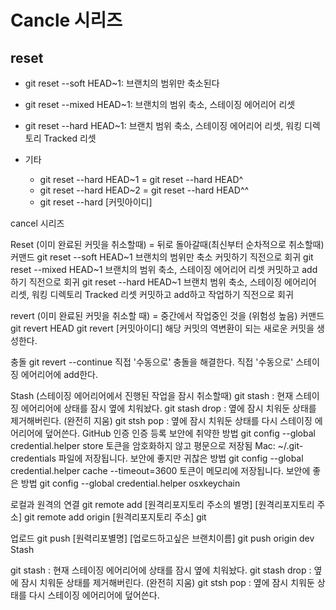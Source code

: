 # Cancle 시리즈

## reset
- git reset --soft HEAD~1: 브랜치의 범위만 축소된다
- git reset --mixed HEAD~1: 브랜치의 범위 축소, 스테이징 에어리어 리셋
- git reset --hard HEAD~1: 브랜치 범위 축소, 스테이징 에어리어 리셋, 워킹 디렉토리 Tracked 리셋

- 기타
  - git reset --hard HEAD~1 = git reset --hard HEAD^
  - git reset --hard HEAD~2 = git reset --hard HEAD^^
  - git reset --hard [커밋아이디]




cancel 시리즈 


Reset (이미 완료된 커밋을 취소할때) = 뒤로 돌아갈때(최신부터 순차적으로 취소할때)
커맨드
git reset --soft HEAD~1 
브랜치의 범위만 축소
커밋하기 직전으로 회귀
git reset --mixed HEAD~1 
브랜치의 범위 축소, 스테이징 에어리어 리셋
커밋하고 add하기 직전으로 회귀
git reset --hard HEAD~1 
브랜치 범위 축소, 스테이징 에어리어 리셋, 워킹 디렉토리 Tracked 리셋
커밋하고 add하고 작업하기 직전으로 회귀


revert (이미 완료된 커밋을 취소할 때) = 중간에서 작업중인 것을 (위험성 높음)
커맨드 
git revert HEAD
git revert [커밋아이디]
해당 커밋의 역변환이 되는 새로운 커밋을 생성한다.

    
충돌
git revert --continue
직접 '수동으로' 충돌을 해결한다. 
직접 '수동으로' 스테이징 에어리어에 add한다.



Stash (스테이징 에어리어에서 진행된 작업을 잠시 취소할때)
git stash : 현재 스테이징 에어리어에 상태를 잠시 옆에 치워놨다.
git stash drop : 옆에 잠시 치워둔 상태를 제거해버린다. (완전히 지움)
git stsh pop : 옆에 잠시 치워둔 상태를 다시 스테이징 에어리어에 덮어쓴다.
GitHub
인증
인증 등록 
보안에 취약한 방법 
git config --global credential.helper store
토큰을 암호화하지 않고 평문으로 저장됨
Mac: ~/.git-credentials 파일에 저장됩니다.
보안에 좋지만 귀찮은 방법
git config --global credential.helper cache --timeout=3600
토큰이 메모리에 저장됩니다.
보안에 좋은 방법
git config --global credential.helper osxkeychain

로컬과 원격의 연결
git remote add [원격리포지토리 주소의 별명] [원격리포지토리 주소]
git remote add origin [원격리포지토리 주소]
git


업로드
git push [원력리포별명] [업로드하고싶은 브랜치이름]
git push origin dev
Stash 

git stash : 현재 스테이징 에어리어에 상태를 잠시 옆에 치워놨다.
git stash drop : 옆에 잠시 치워둔 상태를 제거해버린다. (완전히 지움)
git stsh pop : 옆에 잠시 치워둔 상태를 다시 스테이징 에어리어에 덮어쓴다.